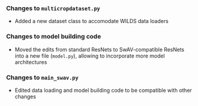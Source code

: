 ### Changes to `multicropdataset.py`
- Added a new dataset class to accomodate WILDS data loaders
### Changes to model building code
- Moved the edits from standard ResNets to SwAV-compatible ResNets into a new file (`model.py`), allowing to incorporate more model architectures
### Changes to `main_swav.py`
- Edited data loading and model building code to be compatible with other changes
